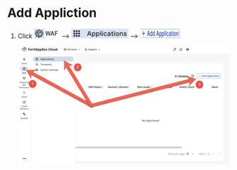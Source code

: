 # Add Appliction

1. Click ![WAF](waf.png) --> ![Applications](applications.png) --> ![Add Application](add-application.png)

   ![Add Application](waf-applications-add-application.png)
